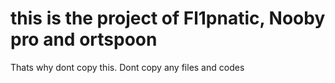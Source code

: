 # this is the project of Fl1pnatic, Nooby pro and ortspoon
Thats why dont copy this. Dont copy any files and codes



